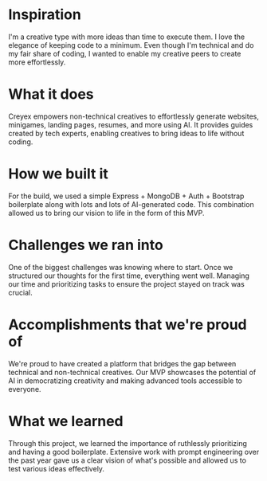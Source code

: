 # Inspiration
I'm a creative type with more ideas than time to execute them. I love the elegance of keeping code to a minimum. Even though I'm technical and do my fair share of coding, I wanted to enable my creative peers to create more effortlessly.

# What it does
Creyex empowers non-technical creatives to effortlessly generate websites, minigames, landing pages, resumes, and more using AI. It provides guides created by tech experts, enabling creatives to bring ideas to life without coding.

# How we built it
For the build, we used a simple Express + MongoDB + Auth + Bootstrap boilerplate along with lots and lots of AI-generated code. This combination allowed us to bring our vision to life in the form of this MVP.

# Challenges we ran into
One of the biggest challenges was knowing where to start. Once we structured our thoughts for the first time, everything went well. Managing our time and prioritizing tasks to ensure the project stayed on track was crucial.

# Accomplishments that we're proud of
We're proud to have created a platform that bridges the gap between technical and non-technical creatives. Our MVP showcases the potential of AI in democratizing creativity and making advanced tools accessible to everyone.

# What we learned
Through this project, we learned the importance of ruthlessly prioritizing and having a good boilerplate. Extensive work with prompt engineering over the past year gave us a clear vision of what's possible and allowed us to test various ideas effectively.
